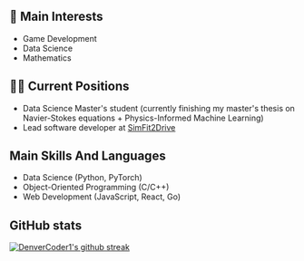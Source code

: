 ## 🎯 Main Interests
- Game Development
- Data Science
- Mathematics

## 👨‍💻 Current Positions
- Data Science Master's student (currently finishing my master's thesis on Navier-Stokes equations + Physics-Informed Machine Learning)
- Lead software developer at [SimFit2Drive](https://www.simfit2drive.com/)

## Main Skills And Languages
- Data Science (Python, PyTorch)
- Object-Oriented Programming (C/C++)
- Web Development (JavaScript, React, Go)
          
## GitHub stats
[![DenverCoder1's github streak](https://github-readme-streak-stats.herokuapp.com/?user=gregorkovac&theme=dark)](https://github.com/DenverCoder1/github-readme-streak-stats)

